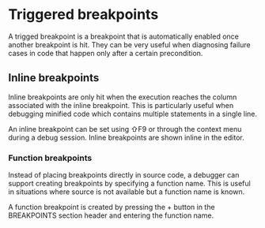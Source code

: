 # **Triggered breakpoints**
A trigged breakpoint is a breakpoint that is automatically enabled once another breakpoint is hit. They can be very useful when diagnosing failure cases in code that happen only after a certain precondition.

## Inline breakpoints
Inline breakpoints are only hit when the execution reaches the column associated with the inline breakpoint. This is particularly useful when debugging minified code which contains multiple statements in a single line.

An inline breakpoint can be set using ⇧F9 or through the context menu during a debug session. Inline breakpoints are shown inline in the editor.

### Function breakpoints
Instead of placing breakpoints directly in source code, a debugger can support creating breakpoints by specifying a function name. This is useful in situations where source is not available but a function name is known.

A function breakpoint is created by pressing the + button in the BREAKPOINTS section header and entering the function name. 